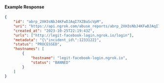 <!-- Code generated for API Clients. DO NOT EDIT. -->

#### Example Response

```json
{
	"id": "abrp_2XH3sNbJ4KFwDJAqI7XZBuScVpM",
	"uri": "https://api.ngrok.com/abuse_reports/abrp_2XH3sNbJ4KFwDJAqI7XZBuScVpM",
	"created_at": "2023-10-25T22:19:43Z",
	"urls": ["http://legit-facebook-login.ngrok.io/login"],
	"metadata": "{\"incident_id\":1233122}",
	"status": "PROCESSED",
	"hostnames": [
		{
			"hostname": "legit-facebook-login.ngrok.io",
			"status": "BANNED"
		}
	]
}
```
